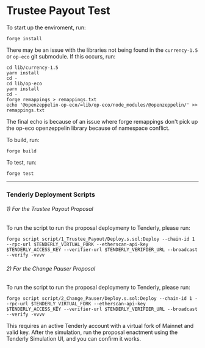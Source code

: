 # Trustee Payout Test
To start up the enviroment, run:

```
forge install
```

There may be an issue with the libraries not being found in the `currency-1.5` or `op-eco` git submodule. If this occurs, run:

```
cd lib/currency-1.5
yarn install
cd -
cd lib/op-eco
yarn install
cd -
forge remappings > remappings.txt
echo '@openzeppelin-op-eco/=lib/op-eco/node_modules/@openzeppelin/' >> remappings.txt
```
The final echo is because of an issue where forge remappings don't pick up the op-eco openzeppelin library because of namespace conflict. 

To build, run:

```
forge build
```

To test, run:

```
forge test
```
--- 
### Tenderly Deployment Scripts

###### 1) For the Trustee Payout Proposal
To run the script to run the proposal deploymeny to Tenderly, please run:
```
forge script script/1_Trustee_Payout/Deploy.s.sol:Deploy --chain-id 1 --rpc-url $TENDERLY_VIRTUAL_FORK --etherscan-api-key $TENDERLY_ACCESS_KEY --verifier-url $TENDERLY_VERIFIER_URL --broadcast --verify -vvvv
```

###### 2) For the Change Pauser Proposal
To run the script to run the proposal deploymeny to Tenderly, please run:
```
forge script script/2_Change_Pauser/Deploy.s.sol:Deploy --chain-id 1 --rpc-url $TENDERLY_VIRTUAL_FORK --etherscan-api-key $TENDERLY_ACCESS_KEY --verifier-url $TENDERLY_VERIFIER_URL --broadcast --verify -vvvv
```

This requires an active Tenderly account with a virtual fork of Mainnet and valid key. After the simulation, run the proposal enactment using the Tenderly Simulation UI, and you can confirm it works.
